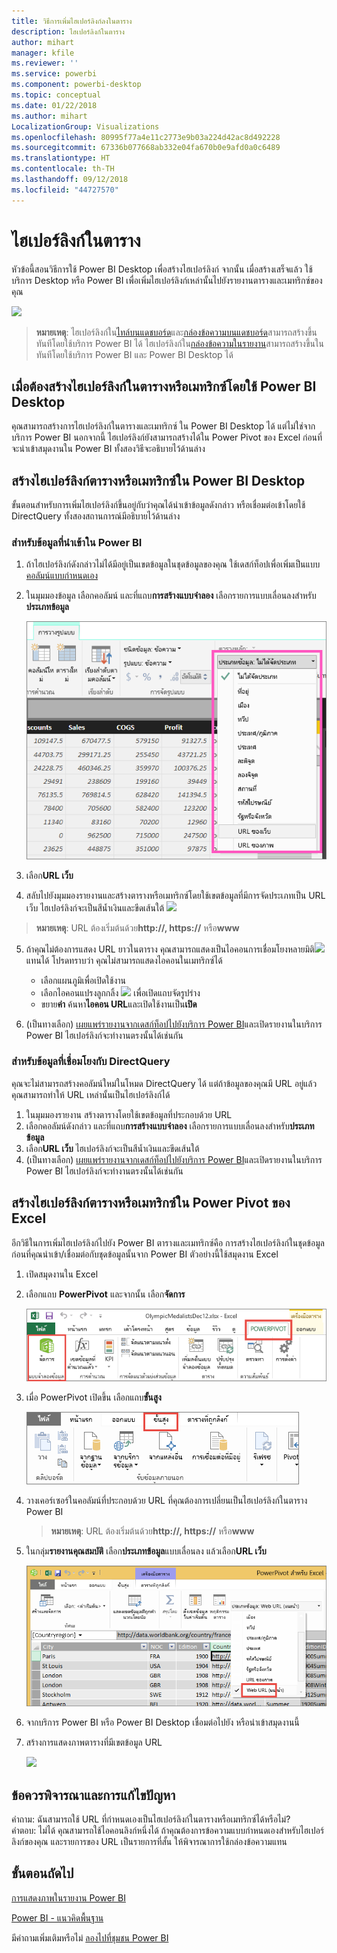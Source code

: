 ```yaml
---
title: วิธีการเพิ่มไฮเปอร์ลิงก์ลงในตาราง
description: ไฮเปอร์ลิงก์ในตาราง
author: mihart
manager: kfile
ms.reviewer: ''
ms.service: powerbi
ms.component: powerbi-desktop
ms.topic: conceptual
ms.date: 01/22/2018
ms.author: mihart
LocalizationGroup: Visualizations
ms.openlocfilehash: 80995f77a4e11c2773e9b03a224d42ac8d492228
ms.sourcegitcommit: 67336b077668ab332e04fa670b0e9afd0a0c6489
ms.translationtype: HT
ms.contentlocale: th-TH
ms.lasthandoff: 09/12/2018
ms.locfileid: "44727570"
---
```

# <a name="hyperlinks-in-tables"></a>ไฮเปอร์ลิงก์ในตาราง
หัวข้อนี้สอนวิธีการใช้ Power BI Desktop เพื่อสร้างไฮเปอร์ลิงก์ จากนั้น เมื่อสร้างเสร็จแล้ว ใช้บริการ Desktop หรือ Power BI เพื่อเพิ่มไฮเปอร์ลิงก์เหล่านั้นไปยังรายงานตารางและเมทริกซ์ของคุณ 

![](media/power-bi-hyperlinks-in-tables/hyperlinkedtable.png)

> **หมายเหตุ**: ไฮเปอร์ลิงก์ใน[ไทล์บนแดชบอร์ด](service-dashboard-edit-tile.md)และ[กล่องข้อความบนแดชบอร์ด](service-dashboard-add-widget.md)สามารถสร้างขึ้นทันทีโดยใช้บริการ Power BI ได้ ไฮเปอร์ลิงก์ใน[กล่องข้อความในรายงาน](service-add-hyperlink-to-text-box.md)สามารถสร้างขึ้นในทันทีโดยใช้บริการ Power BI และ Power BI Desktop ได้
> 
> 

## <a name="to-create-a-hyperlink-in-a-table-or-matrix-using-power-bi-desktop"></a>เมื่อต้องสร้างไฮเปอร์ลิงก์ในตารางหรือเมทริกซ์โดยใช้ Power BI Desktop
คุณสามารถสร้างการไฮเปอร์ลิงก์ในตารางและเมทริกซ์ ใน Power BI Desktop ได้ แต่ไม่ใช่จาก บริการ Power BI นอกจากนี้ ไฮเปอร์ลิงก์ยังสามารถสร้างได้ใน Power Pivot ของ Excel ก่อนที่จะนำเข้าสมุดงานใน Power BI ทั้งสองวิธีจะอธิบายไว้ด้านล่าง

## <a name="create-a-table-or-matrix-hyperlink-in-power-bi-desktop"></a>สร้างไฮเปอร์ลิงก์ตารางหรือเมทริกซ์ใน Power BI Desktop
ขั้นตอนสำหรับการเพิ่มไฮเปอร์ลิงก์ขึ้นอยู่กับว่าคุณได้นำเข้าข้อมูลดังกล่าว หรือเชื่อมต่อเข้าโดยใช้ DirectQuery ทั้งสองสถานการณ์มีอธิบายไว้ด้านล่าง

### <a name="for-data-imported-into-power-bi"></a>สำหรับข้อมูลที่นำเข้าใน Power BI
1. ถ้าไฮเปอร์ลิงก์ดังกล่าวไม่ได้มีอยู่เป็นเขตข้อมูลในชุดข้อมูลของคุณ ใช้เดสก์ท็อปเพื่อเพิ่มเป็นแบบ[คอลัมน์แบบกำหนดเอง](desktop-common-query-tasks.md)
2. ในมุมมองข้อมูล เลือกคอลัมน์ และที่แถบ**การสร้างแบบจำลอง** เลือกรายการแบบเลื่อนลงสำหรับ**ประเภทข้อมูล**
   
    ![](media/power-bi-hyperlinks-in-tables/pbi_data_category.png)
3. เลือก**URL เว็บ**
4. สลับไปยังมุมมองรายงานและสร้างตารางหรือเมทริกซ์โดยใช้เขตข้อมูลที่มีการจัดประเภทเป็น URL เว็บ ไฮเปอร์ลิงก์จะเป็นสีน้ำเงินและขีดเส้นใต้
    ![](media/power-bi-hyperlinks-in-tables/power-bi-table-with-hyperlinks2.png)
> **หมายเหตุ**: URL ต้องเริ่มต้นด้วย**http://, https://** หรือ**www**
> 
>   
5. ถ้าคุณไม่ต้องการแสดง URL ยาวในตาราง คุณสามารถแสดงเป็นไอคอนการเชื่อมโยงหลายมิติ![](media/power-bi-hyperlinks-in-tables/power-bi-hyperlink-icon.png)แทนได้ โปรดทราบว่า คุณไม่สามารถแสดงไอคอนในเมทริกซ์ได้
   
   * เลือกแผนภูมิเพื่อเปิดใช้งาน
   * เลือกไอคอนแปรงลูกกลิ้ง ![](media/power-bi-hyperlinks-in-tables/power-bi-paintroller.png) เพื่อเปิดแถบจัดรูปร่าง
   * ขยาย**ค่า** ค้นหา**ไอคอน URL**และเปิดใช้งานเป็น**เปิด**
6. (เป็นทางเลือก) [เผยแพร่รายงานจากเดสก์ท็อปไปยังบริการ Power BI](guided-learning/publishingandsharing.yml?tutorial-step=2)และเปิดรายงานในบริการ Power BI ไฮเปอร์ลิงก์จะทำงานตรงนั้นได้เช่นกัน

### <a name="for-data-connected-with-directquery"></a>สำหรับข้อมูลที่เชื่อมโยงกับ DirectQuery
คุณจะไม่สามารถสร้างคอลัมน์ใหม่ในโหมด DirectQuery ได้  แต่ถ้าข้อมูลของคุณมี URL อยู่แล้ว คุณสามารถทำให้ URL เหล่านั้นเป็นไฮเปอร์ลิงก์ได้

1. ในมุมมองรายงาน สร้างตารางโดยใช้เขตข้อมูลที่ประกอบด้วย URL
2. เลือกคอลัมน์ดังกล่าว และที่แถบ**การสร้างแบบจำลอง** เลือกรายการแบบเลื่อนลงสำหรับ**ประเภทข้อมูล**
3. เลือก**URL เว็บ** ไฮเปอร์ลิงก์จะเป็นสีน้ำเงินและขีดเส้นใต้
4. (เป็นทางเลือก) [เผยแพร่รายงานจากเดสก์ท็อปไปยังบริการ Power BI](guided-learning/publishingandsharing.yml?tutorial-step=2)และเปิดรายงานในบริการ Power BI ไฮเปอร์ลิงก์จะทำงานตรงนั้นได้เช่นกัน

## <a name="create-a-table-or-matrix-hyperlink-in-excel-power-pivot"></a>สร้างไฮเปอร์ลิงก์ตารางหรือเมทริกซ์ใน Power Pivot ของ Excel
อีกวิธีในการเพิ่มไฮเปอร์ลิงก์ไปยัง Power BI ตารางและเมทริกซ์คือ การสร้างไฮเปอร์ลิงก์ในชุดข้อมูลก่อนที่คุณนำเข้า/เชื่อมต่อกับชุดข้อมูลนั้นจาก Power BI ตัวอย่างนี้ใช้สมุดงาน Excel

1. เปิดสมุดงานใน Excel
2. เลือกแถบ **PowerPivot** และจากนั้น เลือก**จัดการ**
   
   ![](media/power-bi-hyperlinks-in-tables/createhyperlinkinpowerpivot2.png)
3. เมื่อ PowerPivot เปิดขึ้น เลือกแถบ**ขั้นสูง**
   
   ![](media/power-bi-hyperlinks-in-tables/createhyperlinkinpowerpivot3.png)
4. วางเคอร์เซอร์ในคอลัมน์ที่ประกอบด้วย URL ที่คุณต้องการเปลี่ยนเป็นไฮเปอร์ลิงก์ในตาราง Power BI
   
   > **หมายเหตุ**: URL ต้องเริ่มต้นด้วย**http://, https://** หรือ**www**
   > 
   > 
5. ในกลุ่ม**รายงานคุณสมบัติ** เลือก**ประเภทข้อมูล**แบบเลื่อนลง แล้วเลือก**URL เว็บ** 
   
   ![](media/power-bi-hyperlinks-in-tables/createhyperlinksnew.png)
6. จากบริการ Power BI หรือ Power BI Desktop เชื่อมต่อไปยัง หรือนำเข้าสมุดงานนี้
7. สร้างการแสดงภาพตารางที่มีเขตข้อมูล URL
   
   ![](media/power-bi-hyperlinks-in-tables/hyperlinksintables.gif)

## <a name="considerations-and-troubleshooting"></a>ข้อควรพิจารณาและการแก้ไขปัญหา
คำถาม: ฉันสามารถใช้ URL ที่กำหนดเองเป็นไฮเปอร์ลิงก์ในตารางหรือเมทริกซ์ได้หรือไม่?    
คำตอบ: ไม่ได้ คุณสามารถใช้ไอคอนลิงก์หนึ่งได้ ถ้าคุณต้องการข้อความแบบกำหนดเองสำหรับไฮเปอร์ลิงก์ของคุณ และรายการของ URL เป็นรายการที่สั้น ให้พิจารณาการใช้กล่องข้อความแทน


## <a name="next-steps"></a>ขั้นตอนถัดไป
[การแสดงภาพในรายงาน Power BI](visuals/power-bi-report-visualizations.md)

[Power BI - แนวคิดพื้นฐาน](service-basic-concepts.md)

มีคำถามเพิ่มเติมหรือไม่ [ลองไปที่ชุมชน Power BI](http://community.powerbi.com/)

